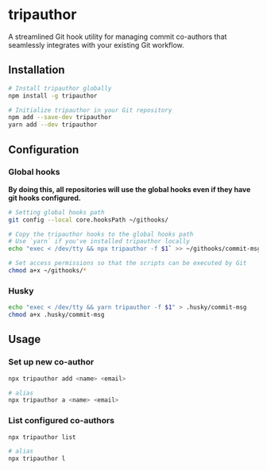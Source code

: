 # tripauthor

A streamlined Git hook utility for managing commit co-authors that seamlessly integrates with your existing Git 
workflow.

## Installation

```bash
# Install tripauthor globally
npm install -g tripauthor

# Initialize tripauthor in your Git repository
npm add --save-dev tripauthor
yarn add --dev tripauthor
```

## Configuration

### Global hooks

**By doing this, all repositories will use the global hooks even if they have git hooks configured.**
```bash
# Setting global hooks path
git config --local core.hooksPath ~/githooks/

# Copy the tripauthor hooks to the global hooks path
# Use `yarn` if you've installed tripauthor locally
echo "exec < /dev/tty && npx tripauthor -f $1` >> ~/githooks/commit-msg

# Set access permissions so that the scripts can be executed by Git
chmod a+x ~/githooks/*
```

### Husky

```bash
echo "exec < /dev/tty && yarn tripauthor -f $1" > .husky/commit-msg
chmod a+x .husky/commit-msg
```

## Usage

### Set up new co-author

```bash
npx tripauthor add <name> <email>

# alias
npx tripauthor a <name> <email>
```

### List configured co-authors

```bash
npx tripauthor list

# alias
npx tripauthor l
```